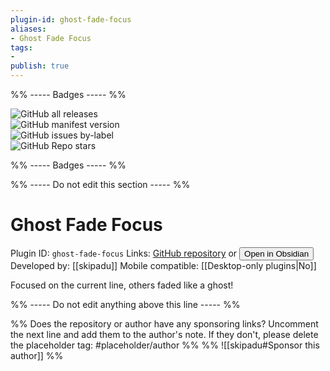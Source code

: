```yaml
---
plugin-id: ghost-fade-focus
aliases:
- Ghost Fade Focus
tags: 
- 
publish: true
---
```


%% ----- Badges ----- %%

![GitHub all releases](https://img.shields.io/github/downloads/skipadu/obsidian-ghost-fade-focus/total?color=573E7A&logo=github&style=for-the-badge)   
![GitHub manifest version](https://img.shields.io/github/manifest-json/v/skipadu/obsidian-ghost-fade-focus?color=573E7A&logo=github&style=for-the-badge)   
![GitHub issues by-label](https://img.shields.io/github/issues/skipadu/obsidian-ghost-fade-focus/help%20wanted?color=573E7A&logo=github&style=for-the-badge)   
![GitHub Repo stars](https://img.shields.io/github/stars/skipadu/obsidian-ghost-fade-focus?color=573E7A&logo=github&style=for-the-badge)

%% ----- Badges ----- %%

%% ----- Do not edit this section ----- %%

# Ghost Fade Focus

Plugin ID: `ghost-fade-focus`
Links: [GitHub repository](https://github.com/skipadu/obsidian-ghost-fade-focus) or [<button id=HH>Open in Obsidian</button>](obsidian://goto-plugin?id=ghost-fade-focus)
Developed by: [[skipadu]]
Mobile compatible: [[Desktop-only plugins|No]]

Focused on the current line, others faded like a ghost!

%% ----- Do not edit anything above this line ----- %% 

%% Does the repository or author have any sponsoring links? Uncomment the next line and add them to the author's note. If they don't, please delete the placeholder tag: #placeholder/author %%
%% ![[skipadu#Sponsor this author]] %%
